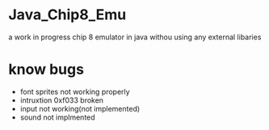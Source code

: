 # Java_Chip8_Emu
 a work in progress chip 8 emulator in java withou using any external libaries


# know bugs

- font sprites not working properly
- intruxtion 0xf033 broken
- input not working(not implemented)
- sound not implmented
